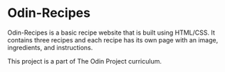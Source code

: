 # Odin-Recipes

Odin-Recipes is a basic recipe website that is built using HTML/CSS.
It contains three recipes and each recipe has its own page with an image, ingredients, and instructions. 

This project is a part of The Odin Project curriculum.
